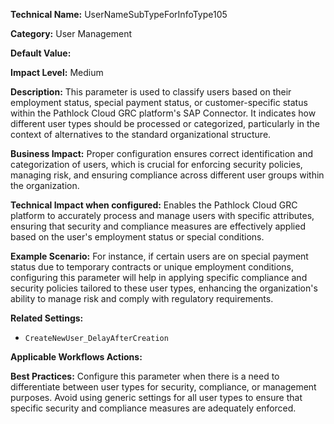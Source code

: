 **Technical Name:** UserNameSubTypeForInfoType105

**Category:** User Management

**Default Value:**

**Impact Level:** Medium

**Description:** This parameter is used to classify users based on their employment status, special payment status, or customer-specific status within the Pathlock Cloud GRC platform's SAP Connector. It indicates how different user types should be processed or categorized, particularly in the context of alternatives to the standard organizational structure.

**Business Impact:** Proper configuration ensures correct identification and categorization of users, which is crucial for enforcing security policies, managing risk, and ensuring compliance across different user groups within the organization.

**Technical Impact when configured:** Enables the Pathlock Cloud GRC platform to accurately process and manage users with specific attributes, ensuring that security and compliance measures are effectively applied based on the user's employment status or special conditions.

**Example Scenario:** For instance, if certain users are on special payment status due to temporary contracts or unique employment conditions, configuring this parameter will help in applying specific compliance and security policies tailored to these user types, enhancing the organization's ability to manage risk and comply with regulatory requirements.

**Related Settings:** 

- `CreateNewUser_DelayAfterCreation`

**Applicable Workflows Actions:** 

**Best Practices:** Configure this parameter when there is a need to differentiate between user types for security, compliance, or management purposes. Avoid using generic settings for all user types to ensure that specific security and compliance measures are adequately enforced.